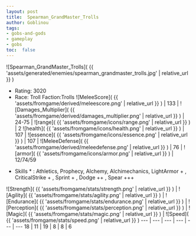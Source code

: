 ```yaml
---
layout: post
title:  Spearman_GrandMaster_Trolls
author: Goblinou
tags:
- gobs-and-gods
- gameplay
- gobs
toc:  false
---
```


![Spearman_GrandMaster_Trolls]( {{ 'assets/generated/enemies/spearman_grandmaster_trolls.jpg' | relative_url }} )
- Rating: 3020
- Race: Troll  Faction:Trolls
![MeleeScore]( {{ 'assets/fromgame/derived/meleescore.png' | relative_url }} ) | 133 | ![Damages_Multiplier]( {{ 'assets/fromgame/derived/damages_multiplier.png' | relative_url }} ) | 24-75 | ![range]( {{ 'assets/fromgame/icons/range.png' | relative_url }} ) | 2
![health]( {{ 'assets/fromgame/icons/health.png' | relative_url }} ) | 107 | ![essence]( {{ 'assets/fromgame/icons/essence.png' | relative_url }} ) | 107 | ![MeleeDefense]( {{ 'assets/fromgame/derived/meleedefense.png' | relative_url }} ) | 76 | ![armor]( {{ 'assets/fromgame/icons/armor.png' | relative_url }} ) | 12/74/59
* Skills * : Athletics, Prophecy, Alchemy, Alchimechanics, LightArmor + , CriticalStrike + , Sprint + , Dodge ++ , Spear +++ 

![Strength]( {{ 'assets/fromgame/stats/strength.png' | relative_url }} ) | ![Agility]( {{ 'assets/fromgame/stats/agility.png' | relative_url }} ) | ![Endurance]( {{ 'assets/fromgame/stats/endurance.png' | relative_url }} ) | ![Perception]( {{ 'assets/fromgame/stats/perception.png' | relative_url }} ) | ![Magic]( {{ 'assets/fromgame/stats/magic.png' | relative_url }} ) | ![Speed]( {{ 'assets/fromgame/stats/speed.png' | relative_url }} )
--- | --- | --- | --- | --- | ---
18 | 11 | 19 | 8 | 8 | 6

